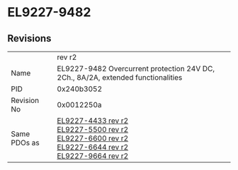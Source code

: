 # EL9227-9482

## Revisions
<table>
<tr>
<td></td>
<td>rev r2</td>
</tr>
<tr>
<td>Name</td>
<td>EL9227-9482 Overcurrent protection 24V DC, 2Ch., 8A/2A, extended functionalities</td>
</tr>
<tr>
<td>PID</td>
<td>0x240b3052</td>
</tr>
<tr>
<td>Revision No</td>
<td>0x0012250a</td>
</tr>
<tr>
<td>Same PDOs as</td>
<td><a href="EL9227-4433.md">EL9227-4433 rev r2</a><br/><a href="EL9227-5500.md">EL9227-5500 rev r2</a><br/><a href="EL9227-6600.md">EL9227-6600 rev r2</a><br/><a href="EL9227-6644.md">EL9227-6644 rev r2</a><br/><a href="EL9227-9664.md">EL9227-9664 rev r2</a></td>
</tr>
</table>
